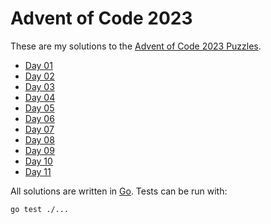  # Advent of Code 2023

These are my solutions to the [Advent of Code 2023 Puzzles](https://adventofcode.com/2023/).

- [Day 01](./01/)
- [Day 02](./02/)
- [Day 03](./03/)
- [Day 04](./04/)
- [Day 05](./05/)
- [Day 06](./06/)
- [Day 07](./07/)
- [Day 08](./08/)
- [Day 09](./09/)
- [Day 10](./10/)
- [Day 11](./11/)

All solutions are written in [Go](https://go.dev). Tests can be run with:
```shell
go test ./...
```